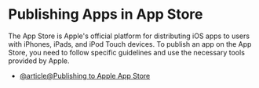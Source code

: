 # Publishing Apps in App Store

The App Store is Apple's official platform for distributing iOS apps to users with iPhones, iPads, and iPod Touch devices. To publish an app on the App Store, you need to follow specific guidelines and use the necessary tools provided by Apple.

- [@article@Publishing to Apple App Store](https://reactnative.dev/docs/publishing-to-app-store)